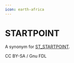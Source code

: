 ```yaml
---
icon: earth-africa
---
```


# STARTPOINT

A synonym for [ST\_STARTPOINT](st_startpoint.md).

CC BY-SA / Gnu FDL

